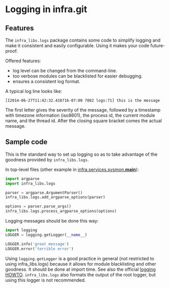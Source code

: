# Logging in infra.git

## Features

The `infra_libs.logs` package contains some code to simplify logging and
make it consistent and easily configurable. Using it makes your code
future-proof.

Offered features:

* log level can be changed from the command-line.
* too verbose modules can be blacklisted for easier debugging.
* ensures a consistent log format.

A typical log line looks like:

    [I2014-06-27T11:42:32.418716-07:00 7082 logs:71] this is the message

The first letter gives the severity of the message, followed by a
timestamp with timezone information (iso8601), the process id, the
current module name, and the thread id. After the closing square bracket
comes the actual message.

## Sample code

This is the standard way to set up logging so as to take advantage of
the goodness provided by `infra_libs.logs`.

In top-level files (other example in
[infra.services.sysmon.__main__](../../infra/services/sysmon/__main__.py)):

```python
import argparse
import infra_libs.logs

parser = argparse.ArgumentParser()
infra_libs.logs.add_argparse_options(parser)

options = parser.parse_args()
infra_libs.logs.process_argparse_options(options)
```

Logging messages should be done this way:

```python
import logging
LOGGER = logging.getLogger(__name__)

LOGGER.info('great message')
LOGGER.error('terrible error')
```

Using `logging.getLogger` is a good practice in general (not restricted to
using infra_libs.logs) because it allows for module blacklisting and
other goodness. It should be done at import time. See also the official
[logging HOWTO](https://docs.python.org/2/howto/logging.html).
`infra_libs.logs` also formats the output of the root logger, but using
this logger is not recommended.
